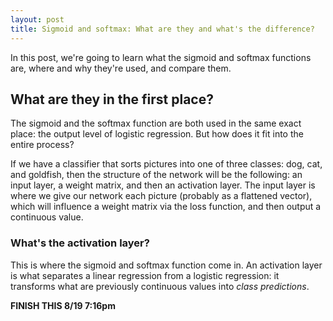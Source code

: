 ```yaml
---
layout: post
title: Sigmoid and softmax: What are they and what's the difference?
---
```


In this post, we're going to learn what the sigmoid and softmax functions are, where and why they're used, and compare them.

## What are they in the first place?

The sigmoid and the softmax function are both used in the same exact place: the output level of logistic regression. But how does it fit into the entire process?

If we have a classifier that sorts pictures into one of three classes: dog, cat, and goldfish, then the structure of the network will be the following: an input layer, a weight matrix, and then an activation layer. The input layer is where we give our network each picture (probably as a flattened vector), which will influence a weight matrix via the loss function, and then output a continuous value.

### What's the activation layer?

This is where the sigmoid and softmax function come in. An activation layer is what separates a linear regression from a logistic regression: it transforms what are previously continuous values into *class predictions*. 

**FINISH THIS 8/19 7:16pm**

